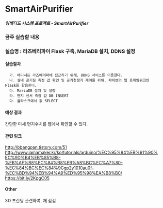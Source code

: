 # **SmartAirPurifier**

##### 임베디드 시스템 프로젝트 - SmartAirPurifier


### 금주 실습할 내용
### 실습명 : 라즈베리파이 Flask 구축, MariaDB 설치, DDNS 설정
#### 실습절차
```
  가. 어디서든 라즈베리파에 접근하기 위해, DDNS 서비스를 이용한다.  
  나. 실내 공기질 측정 값 확인 및 공기청정기 제어를 위해, 파이썬의 웹 프레임워크인 Flask를 활용한다.  
  다. MariaDB 설치 및 설정  
  라. 먼지 센서 측정 값 DB INSERT  
  다. 플라스크에서 값 SELECT  
```


#### 예상 결과
 
 간단한 미세 먼지수치를 웹에서 확인할 수 있다.  
 

#### 관련 링크
http://bbangpan.tistory.com/51
http://www.iamamaker.kr/ko/tutorials/arduino/%EC%95%84%EB%91%90%EC%9D%B4%EB%85%B8-%EB%AF%B8%EC%84%B8%EB%A8%BC%EC%A7%80-%EC%84%BC%EC%84%9Cgp2y1010au0f-%EC%BD%94%EB%94%A9%ED%95%98%EA%B8%B0/
https://bit.ly/2KpgC05


#### Other
3D 프린팅 관련하여, 재 점검
